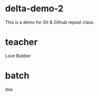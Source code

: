 # delta-demo-2
This is a demo for Git &amp; Github repeat class.


# teacher
Love Bubber

# batch
dsa
